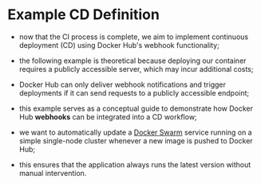 # Example CD Definition

- now that the CI process is complete, we aim to implement continuous deployment (CD) using Docker Hub's webhook functionality;
- the following example is theoretical because deploying our container requires a publicly accessible server, which may incur additional costs;
- Docker Hub can only deliver webhook notifications and trigger deployments if it can send requests to a publicly accessible endpoint;


- this example serves as a conceptual guide to demonstrate how Docker Hub **webhooks** can be integrated into a CD workflow;
- we want to automatically update a [Docker Swarm](../../../../../../orchestrator/docker-swarm/index.md) service running on a simple single-node cluster whenever a new image is pushed to Docker Hub;
- this ensures that the application always runs the latest version without manual intervention.
